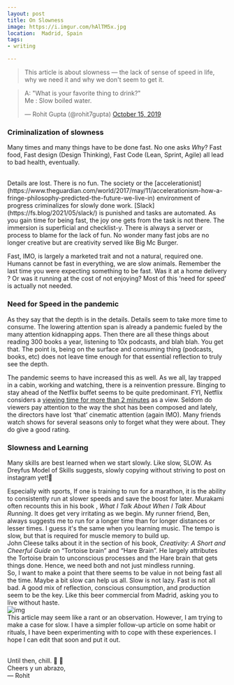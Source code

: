 ```yaml
---
layout: post
title: On Slowness
image: https://i.imgur.com/hAlTM5x.jpg
location:  Madrid, Spain
tags:
- writing

---
```

> This article is about slowness — the lack of sense of speed in life, why we need it and why we don't seem to get it. 

<blockquote class="twitter-tweet"><p lang="en" dir="ltr">A: &quot;What is your favorite thing to drink?&quot;<br>Me : Slow boiled water.</p>&mdash; Rohit Gupta (@rohit7gupta) <a href="https://twitter.com/rohit7gupta/status/1184028467421155328?ref_src=twsrc%5Etfw">October 15, 2019</a></blockquote> <script async src="https://platform.twitter.com/widgets.js" charset="utf-8"></script> 

### Criminalization of slowness

Many times and many things have to be done fast. No one asks *Why*? 
Fast food, Fast design (Design Thinking), Fast Code (Lean, Sprint, Agile) all lead to bad health, eventually. 

<br>
Details are lost. There is no fun. The society or the [accelerationist](https://www.theguardian.com/world/2017/may/11/accelerationism-how-a-fringe-philosophy-predicted-the-future-we-live-in) environment of progress criminalizes for slowly done work. [Slack](https://fs.blog/2021/05/slack/) is punished and tasks are automated. As you gain time for being fast, the joy one gets from the task is not there. The immersion is superficial and checklist-y. There is always a server or process to blame for the lack of fun. No wonder many fast jobs are no longer creative but are creativity served like Big Mc Burger.

Fast, IMO, is largely a marketed trait and not a natural, required one. Humans cannot be fast in everything, we are slow animals. Remember the last time you were expecting something to be fast. Was it at a home delivery ? Or was it running at the cost of not enjoying? Most of this ‘need for speed’ is actually not needed.  


### Need for Speed in the pandemic

As they say that the depth is in the details. Details seem to take more time to consume. The lowering attention span is already a pandemic fueled by the many attention kidnapping apps. Then there are all these things about reading 300 books a year, listening to 10x podcasts, and blah blah. You get that. The point is, being on the surface and consuming thing (podcasts, books, etc) does not leave time enough for that essential reflection to truly see the depth.

The pandemic seems to have increased this as well. As we all, lay trapped in a cabin, working and watching, there is a reinvention pressure. Binging to stay ahead of the Netflix buffet seems to be quite predominant. FYI, Netflix considers a [viewing time for more than 2 minutes](https://www.wired.com/story/netflix-viewership-two-minutes/) as a view. Seldom do viewers pay attention to the way the shot has been composed and lately, the directors have lost ‘that’ cinematic attention (again IMO). Many friends watch shows for several seasons only to forget what they were about. They do give a good rating.
### Slowness and Learning

 Many skills are best learned when we start slowly. Like slow, SLOW. As Dreyfus Model of Skills suggests, slowly copying without striving to post on instagram yet!🤭
 
 Especially with sports, If one is training to run for a marathon, it is the ability to consistently run at slower speeds and save the boost for later. Murakami often recounts this in his book , *What I Talk About When I Talk About Running*. It does get very irritating as we begin. My runner friend, Ben, always suggests me to run for a longer time than for longer distances or lesser times. I guess it's the same when you learning music. The tempo is slow, but that is required for muscle memory to build up.  <br>
John Cleese talks about it in the section of his book, *Creativity: A Short and Cheerful Guide* on “Tortoise brain” and “Hare Brain”. He largely attributes the Tortoise brain to unconscious processes and the Hare brain that gets things done. Hence, we need both and not just mindless running.<br>
So, I want to make a point that there seems to be value in not being fast all the time. Maybe a bit slow can help us all. Slow is not lazy. Fast is not all bad. A good mix of reflection, conscious consumption, and production seem to be the key. Like this beer commercial from Madrid, asking you to live without haste. 
<br>
![img](https://i.imgur.com/hAlTM5x.jpg)
<br>
This article may seem like a rant or an observation. However, I am trying to make a case for slow. I have a simpler follow-up article on some habit or rituals, I have been experimenting with to cope with these experiences. I hope I can edit that soon and put it out. 

<br>
Until then, chill. 🐢 🍻 

<br>
Cheers y un abrazo, <br>
— Rohit